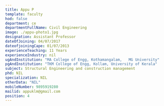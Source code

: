 ```yaml
---
title: Appu P
template: faculty
hod: false
department: ce
departmentFullName: Civil Engineering
image: ./appu-photo1.jpg
designation: Assistant Professor
dateOfJoining: 04/07/2017
dateofjoiningCape: 01/07/2013
experienceTeaching: 11 Years
experienceIndustry: nil
ugAndInstitution: "MA College of Engg, Kothamangalam,   MG University"
pgAndInstitution: "TKM College of Engg, Kollam, University of Kerala"
subject: Structural Engineering and construction management
phd: NIL
specialization: NIL
otherData: "NIL"
mobileNumber: 9895919280
mailid: appuklm@gmail.com
position: 4
---
```

